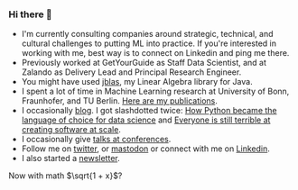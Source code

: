 ### Hi there 👋

- I'm currently consulting companies around strategic, technical, and cultural challenges to putting ML into practice. If you're interested in working with me, best way is to connect on Linkedin and ping me there.
- Previously worked at GetYourGuide as Staff Data Scientist, and at Zalando as Delivery Lead and Principal Research Engineer.
- You might have used [jblas](http://jblas.org), my Linear Algebra library for Java.
- I spent a lot of time in Machine Learning research at University of Bonn, Fraunhofer, and TU Berlin. [Here are my publications](http://mikiobraun.de/publications.html).
- I occasionally [blog](http://margint.blog). I got slashdotted twice: [How Python became the language of choice for data science](https://mikiobraun.wordpress.com/2017/09/03/how-python-became-the-language-of-choice-for-data-science/) and [Everyone is still terrible at creating software at scale](https://mikiobraun.wordpress.com/2021/04/05/creating-software-at-scale/).
- I occasionally give [talks at conferences](https://margint.blog/videos-and-talks/).
- Follow me on [twitter](http://twitter.com/mikiobraun), or [mastodon](http://mastodon.cloud/@mikiobraun) or connect with me on [Linkedin](https://www.linkedin.com/in/mikiobraun/).
- I also started a [newsletter](https://www.getrevue.co/profile/mikiobraun).

Now with math $\sqrt{1 + x}$?
